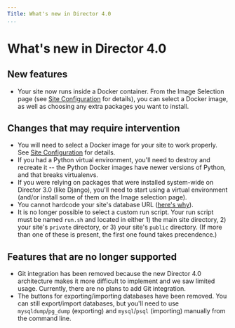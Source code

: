 ```yaml
---
Title: What's new in Director 4.0
...
```


# What's new in Director 4.0

## New features

- Your site now runs inside a Docker container. From the Image Selection page (see [Site Configuration](/quick-start/site-configuration.md) for details), you can select a Docker image, as well as choosing any extra packages you want to install.

## Changes that may require intervention

- You will need to select a Docker image for your site to work properly. See [Site Configuration](/quick-start/site-configuration.md) for details.
- If you had a Python virtual environment, you'll need to destroy and recreate it -- the Python Docker images have newer versions of Python, and that breaks virtualenvs.
- If you were relying on packages that were installed system-wide on Director 3.0 (like Django), you'll need to start using a virtual environment (and/or install some of them on the Image selection page).
- You cannot hardcode your site's database URL ([here's why](/databases/no-hardcode-url.md)).
- It is no longer possible to select a custom run script. Your run script must be named `run.sh` and located in either 1) the main site directory, 2) your site's `private` directory, or 3) your site's `public` directory. (If more than one of these is present, the first one found takes precendence.)

## Features that are no longer supported

- Git integration has been removed because the new Director 4.0 architecture makes it more difficult to implement and we saw limited usage. Currently, there are no plans to add Git integration.
- The buttons for exporting/importing databases have been removed. You can still export/import databases, but you'll need to use `mysqldump`/`pg_dump` (exporting) and `mysql`/`psql` (importing) manually from the command line.
